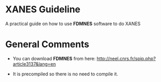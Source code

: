 # XANES Guideline
A practical guide on how to use **FDMNES** software to do XANES

# General Comments

* You can download **FDMNES** from here: http://neel.cnrs.fr/spip.php?article3137&lang=en

* It is precompiled so there is no need to compile it.
